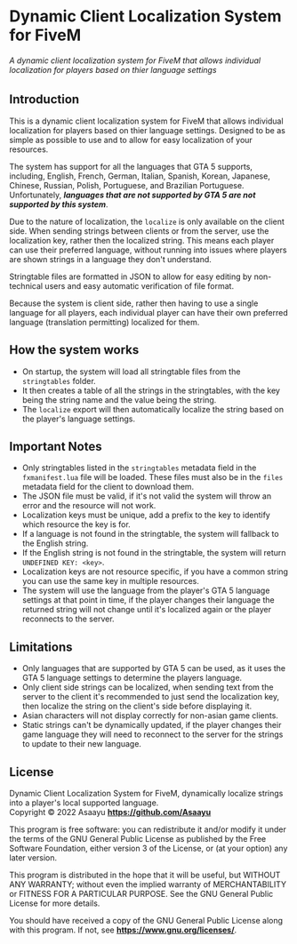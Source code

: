 # Dynamic Client Localization System for FiveM
###### A dynamic client localization system for FiveM that allows individual localization for players based on thier language settings

## Introduction
This is a dynamic client localization system for FiveM that allows individual localization for players based on thier language settings.
Designed to be as simple as possible to use and to allow for easy localization of your resources.

The system has support for all the languages that GTA 5 supports, including, English, French, German, Italian, Spanish, Korean, Japanese, Chinese, Russian, Polish, Portuguese, and Brazilian Portuguese.<br>
Unfortunately, ***languages that are not supported by GTA 5 are not supported by this system***.

Due to the nature of localization, the `localize` is only available on the client side. When sending strings between clients or from the server, use the localization key,
rather then the localized string. This means each player can use their preferred language, without running into issues where players are shown strings in a language they don't understand.

Stringtable files are formatted in JSON to allow for easy editing by non-technical users and easy automatic verification of file format.

Because the system is client side, rather then having to use a single language for all players, each individual player can have their own preferred language (translation permitting) localized for them.


## How the system works
- On startup, the system will load all stringtable files from the `stringtables` folder.
- It then creates a table of all the strings in the stringtables, with the key being the string name and the value being the string.
- The `localize` export will then automatically localize the string based on the player's language settings.


## Important Notes
- Only stringtables listed in the `stringtables` metadata field in the `fxmanifest.lua` file will be loaded. These files must also be in the `files` metadata field for the client to download them.
- The JSON file must be valid, if it's not valid the system will throw an error and the resource will not work.
- Localization keys must be unique, add a prefix to the key to identify which resource the key is for.
- If a language is not found in the stringtable, the system will fallback to the English string.
- If the English string is not found in the stringtable, the system will return `UNDEFINED KEY: <key>`.
- Localization keys are not resource specific, if you have a common string you can use the same key in multiple resources.
- The system will use the language from the player's GTA 5 language settings at that point in time, if the player changes their language the returned string will not change until it's localized again or the player reconnects to the server.


## Limitations
- Only languages that are supported by GTA 5 can be used, as it uses the GTA 5 language settings to determine the players language.
- Only client side strings can be localized, when sending text from the server to the client it's recommended to just send the localization key, then localize the string on the client's side before displaying it.
- Asian characters will not display correctly for non-asian game clients.
- Static strings can't be dynamically updated, if the player changes their game language they will need to reconnect to the server for the strings to update to their new language.


## License
Dynamic Client Localization System for FiveM, dynamically localize strings into a player's local supported language.<br>
Copyright © 2022  Asaayu **<https://github.com/Asaayu>**

This program is free software: you can redistribute it and/or modify
it under the terms of the GNU General Public License as published by
the Free Software Foundation, either version 3 of the License, or
(at your option) any later version.

This program is distributed in the hope that it will be useful,
but WITHOUT ANY WARRANTY; without even the implied warranty of
MERCHANTABILITY or FITNESS FOR A PARTICULAR PURPOSE.  See the
GNU General Public License for more details.

You should have received a copy of the GNU General Public License
along with this program.  If not, see **<https://www.gnu.org/licenses/>**.
